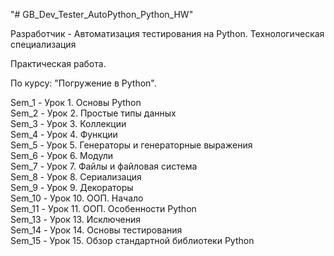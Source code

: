 "# GB_Dev_Tester_AutoPython_Python_HW" 

Разработчик - Автоматизация тестирования на Python. Технологическая специализация

Практическая работа.

По курсу: "Погружение в Python".

Sem_1 - Урок 1. Основы Python  
Sem_2 - Урок 2. Простые типы данных  
Sem_3 - Урок 3. Коллекции  
Sem_4 - Урок 4. Функции  
Sem_5 - Урок 5. Генераторы и генераторные выражения  
Sem_6 - Урок 6. Модули  
Sem_7 - Урок 7. Файлы и файловая система  
Sem_8 - Урок 8. Сериализация  
Sem_9 - Урок 9. Декораторы  
Sem_10 - Урок 10. ООП. Начало  
Sem_11 - Урок 11. ООП. Особенности Python  
Sem_13 - Урок 13. Исключения  
Sem_14 - Урок 14. Основы тестирования  
Sem_15 - Урок 15. Обзор стандартной библиотеки Python